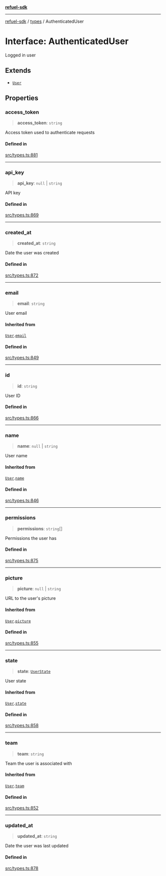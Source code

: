 [**refuel-sdk**](../../README.md)

***

[refuel-sdk](../../modules.md) / [types](../README.md) / AuthenticatedUser

# Interface: AuthenticatedUser

Logged in user

## Extends

- [`User`](User.md)

## Properties

### access\_token

> **access\_token**: `string`

Access token used to authenticate requests

#### Defined in

[src/types.ts:881](https://github.com/refuel-ai/refuel-sdk/blob/4c2ff8dd3473ca3a77a7beb7cac6d4e017c1d0e0/src/types.ts#L881)

***

### api\_key

> **api\_key**: `null` \| `string`

API key

#### Defined in

[src/types.ts:869](https://github.com/refuel-ai/refuel-sdk/blob/4c2ff8dd3473ca3a77a7beb7cac6d4e017c1d0e0/src/types.ts#L869)

***

### created\_at

> **created\_at**: `string`

Date the user was created

#### Defined in

[src/types.ts:872](https://github.com/refuel-ai/refuel-sdk/blob/4c2ff8dd3473ca3a77a7beb7cac6d4e017c1d0e0/src/types.ts#L872)

***

### email

> **email**: `string`

User email

#### Inherited from

[`User`](User.md).[`email`](User.md#email)

#### Defined in

[src/types.ts:849](https://github.com/refuel-ai/refuel-sdk/blob/4c2ff8dd3473ca3a77a7beb7cac6d4e017c1d0e0/src/types.ts#L849)

***

### id

> **id**: `string`

User ID

#### Defined in

[src/types.ts:866](https://github.com/refuel-ai/refuel-sdk/blob/4c2ff8dd3473ca3a77a7beb7cac6d4e017c1d0e0/src/types.ts#L866)

***

### name

> **name**: `null` \| `string`

User name

#### Inherited from

[`User`](User.md).[`name`](User.md#name)

#### Defined in

[src/types.ts:846](https://github.com/refuel-ai/refuel-sdk/blob/4c2ff8dd3473ca3a77a7beb7cac6d4e017c1d0e0/src/types.ts#L846)

***

### permissions

> **permissions**: `string`[]

Permissions the user has

#### Defined in

[src/types.ts:875](https://github.com/refuel-ai/refuel-sdk/blob/4c2ff8dd3473ca3a77a7beb7cac6d4e017c1d0e0/src/types.ts#L875)

***

### picture

> **picture**: `null` \| `string`

URL to the user's picture

#### Inherited from

[`User`](User.md).[`picture`](User.md#picture)

#### Defined in

[src/types.ts:855](https://github.com/refuel-ai/refuel-sdk/blob/4c2ff8dd3473ca3a77a7beb7cac6d4e017c1d0e0/src/types.ts#L855)

***

### state

> **state**: [`UserState`](../enumerations/UserState.md)

User state

#### Inherited from

[`User`](User.md).[`state`](User.md#state)

#### Defined in

[src/types.ts:858](https://github.com/refuel-ai/refuel-sdk/blob/4c2ff8dd3473ca3a77a7beb7cac6d4e017c1d0e0/src/types.ts#L858)

***

### team

> **team**: `string`

Team the user is associated with

#### Inherited from

[`User`](User.md).[`team`](User.md#team)

#### Defined in

[src/types.ts:852](https://github.com/refuel-ai/refuel-sdk/blob/4c2ff8dd3473ca3a77a7beb7cac6d4e017c1d0e0/src/types.ts#L852)

***

### updated\_at

> **updated\_at**: `string`

Date the user was last updated

#### Defined in

[src/types.ts:878](https://github.com/refuel-ai/refuel-sdk/blob/4c2ff8dd3473ca3a77a7beb7cac6d4e017c1d0e0/src/types.ts#L878)
